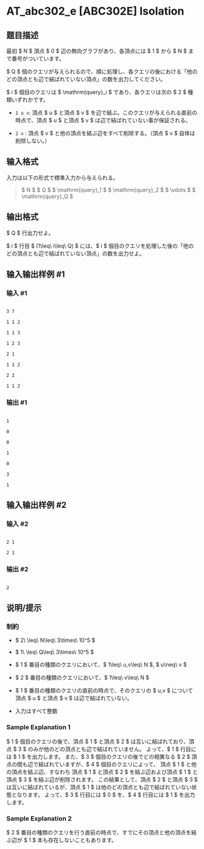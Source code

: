 # AT_abc302_e [ABC302E] Isolation

## 题目描述

[problemUrl]: https://atcoder.jp/contests/abc302/tasks/abc302_e

最初 $ N $ 頂点 $ 0 $ 辺の無向グラフがあり、各頂点には $ 1 $ から $ N $ まで番号がついています。  
 $ Q $ 個のクエリが与えられるので、順に処理し、各クエリの後における「他のどの頂点とも辺で結ばれていない頂点」の数を出力してください。

$ i $ 個目のクエリは $ \mathrm{query}_i $ であり、各クエリは次の $ 2 $ 種類いずれかです。

- `1 u v`: 頂点 $ u $ と頂点 $ v $ を辺で結ぶ。このクエリが与えられる直前の時点で、頂点 $ u $ と頂点 $ v $ は辺で結ばれていない事が保証される。
- `2 v` : 頂点 $ v $ と他の頂点を結ぶ辺をすべて削除する。（頂点 $ v $ 自体は削除しない。）

## 输入格式

入力は以下の形式で標準入力から与えられる。

> $ N $ $ Q $ $ \mathrm{query}_1 $ $ \mathrm{query}_2 $ $ \vdots $ $ \mathrm{query}_Q $

## 输出格式

$ Q $ 行出力せよ。  
 $ i $ 行目 $ (1\leq\ i\leq\ Q) $ には、$ i $ 個目のクエリを処理した後の「他のどの頂点とも辺で結ばれていない頂点」の数を出力せよ。

## 输入输出样例 #1

### 输入 #1

```
3 7
1 1 2
1 1 3
1 2 3
2 1
1 1 2
2 2
1 1 2
```

### 输出 #1

```
1
0
0
1
0
3
1
```

## 输入输出样例 #2

### 输入 #2

```
2 1
2 1
```

### 输出 #2

```
2
```

## 说明/提示

### 制約

- $ 2\ \leq\ N\leq\ 3\times\ 10^5 $
- $ 1\ \leq\ Q\leq\ 3\times\ 10^5 $
- $ 1 $ 番目の種類のクエリにおいて、$ 1\leq\ u,v\leq\ N $, $ u\neq\ v $
- $ 2 $ 番目の種類のクエリにおいて、$ 1\leq\ v\leq\ N $
- $ 1 $ 番目の種類のクエリの直前の時点で、そのクエリの $ u,v $ について頂点 $ u $ と頂点 $ v $ は辺で結ばれていない。
- 入力はすべて整数
 
### Sample Explanation 1

$ 1 $ 個目のクエリの後で、頂点 $ 1 $ と頂点 $ 2 $ は互いに結ばれており、頂点 $ 3 $ のみが他のどの頂点とも辺で結ばれていません。 よって、$ 1 $ 行目には $ 1 $ を出力します。 また、$ 3 $ 個目のクエリの後でどの相異なる $ 2 $ 頂点の間も辺で結ばれていますが、$ 4 $ 個目のクエリによって、 頂点 $ 1 $ と他の頂点を結ぶ辺、すなわち 頂点 $ 1 $ と頂点 $ 2 $ を結ぶ辺および頂点 $ 1 $ と頂点 $ 3 $ を結ぶ辺が削除されます。 この結果として、頂点 $ 2 $ と頂点 $ 3 $ は互いに結ばれているが、頂点 $ 1 $ は他のどの頂点とも辺で結ばれていない状態となります。 よって、$ 3 $ 行目には $ 0 $ を、$ 4 $ 行目には $ 1 $ を出力します。

### Sample Explanation 2

$ 2 $ 番目の種類のクエリを行う直前の時点で、すでにその頂点と他の頂点を結ぶ辺が $ 1 $ 本も存在しないこともあります。